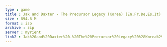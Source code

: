 ```yaml
---
type : game
title : Jak and Daxter - The Precursor Legacy (Korea) (En,Fr,De,Es,It)
size : 894.6 M
format : iso
archive : zip
server : myrient
link2 : Jak%20and%20Daxter%20-%20The%20Precursor%20Legacy%20%28Korea%29%20%28En%2CFr%2CDe%2CEs%2CIt%29
---
```

